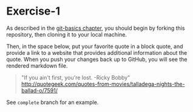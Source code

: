 # Exercise-1

As described in the [git-basics chapter](https://info201.github.io/git-basics.html), you should begin by forking this repository, then cloning it to your local machine.

Then, in the space below, put your favorite quote in a block quote, and provide a link to a website that provides additional information about the quote. When you push your changes back up to GitHub, you will see the rendered markdown file.

>"If you ain't first, you're lost. -Ricky Bobby" http://quotegeek.com/quotes-from-movies/talladega-nights-the-ballad-o/7591/



See `complete` branch for an example.
